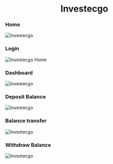 <h1 align="center">Investecgo</h1>

<h3>Home</h1>

![Investecgo](https://drive.google.com/uc?id=1xnhvx_4236yWpclEnErqbYeQROvcnF8r)

<h3>Login</h1>

![Investecgo Home](https://drive.google.com/uc?id=1Y-KAE4uhqiDCp59XmXtXxbue4rYYtl77)

<h3>Dashboard</h1>

![Investecgo](https://drive.google.com/uc?id=1Dq3dPgm4fmO9OzGCfldJx7lDlhvzWua2)

<h3>Deposit Balance</h1>

![Investecgo](https://drive.google.com/uc?id=1Pjfy9jVJYsRKNcncX8z90xSCVaChvvsA)

<h3>Balance transfer</h1>

![Investecgo](https://drive.google.com/uc?id=1_BeeGFa7fUzqzy1nSA-fwqwkqALvUU4Y)

<h3>Withdraw Balance</h1>

![Investecgo](https://drive.google.com/uc?id=1bVY8l_ILKIegE03iRSKieAhKCUn8W9Eo)

